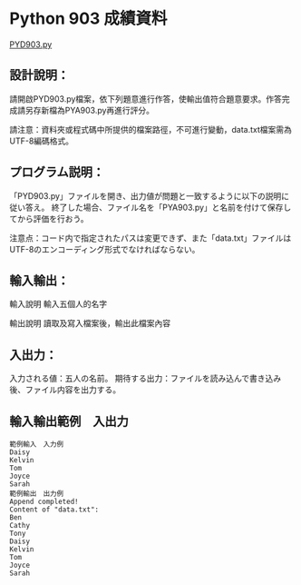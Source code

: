 # Python 903 成績資料
[PYD903.py](https://github.com/eclairsameal/TQC-Python/edit/master/%E7%AC%AC9%E9%A1%9E%EF%BC%9A%E6%AA%94%E6%A1%88%E8%88%87%E7%95%B0%E5%B8%B8%E8%99%95%E7%90%86/903%20%E6%88%90%E7%B8%BE%E8%B3%87%E6%96%99/PYD903.py)
## 設計說明：
請開啟PYD903.py檔案，依下列題意進行作答，使輸出值符合題意要求。作答完成請另存新檔為PYA903.py再進行評分。

請注意：資料夾或程式碼中所提供的檔案路徑，不可進行變動，data.txt檔案需為UTF-8編碼格式。
## プログラム説明：
「PYD903.py」ファイルを開き、出力値が問題と一致するように以下の説明に従い答え。 終了した場合、ファイル名を「PYA903.py」と名前を付けて保存してから評価を行おう。

注意点：コード内で指定されたパスは変更できず、また「data.txt」ファイルはUTF-8のエンコーディング形式でなければならない。

## 輸入輸出：
輸入說明
輸入五個人的名字

輸出說明
讀取及寫入檔案後，輸出此檔案內容

## 入出力：
入力される値：五人の名前。
期待する出力：ファイルを読み込んで書き込み後、ファイル内容を出力する。

## 輸入輸出範例　入出力
```
範例輸入　入力例
Daisy
Kelvin
Tom
Joyce
Sarah
範例輸出　出力例
Append completed!
Content of "data.txt":
Ben
Cathy
Tony
Daisy
Kelvin
Tom
Joyce
Sarah
```

